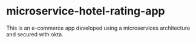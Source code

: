 # microservice-hotel-rating-app

This is an e-commerce app developed using a microservices architecture and secured with okta.
